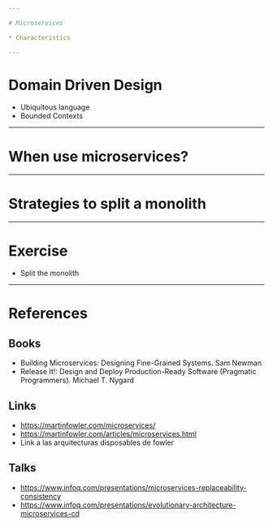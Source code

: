 ```yaml
---

# Microservices

* Characteristics

---
```


# Domain Driven Design

* Ubiquitous language
* Bounded Contexts

---

# When use microservices?

---

# Strategies to split a monolith

---

# Exercise
* Split the monolith

---

# References

## Books

* Building Microservices: Designing Fine-Grained Systems. Sam Newman
* Release It!: Design and Deploy Production-Ready Software (Pragmatic Programmers). Michael T. Nygard

## Links

* https://martinfowler.com/microservices/
* https://martinfowler.com/articles/microservices.html
* Link a las arquitecturas disposables de fowler

## Talks

* https://www.infoq.com/presentations/microservices-replaceability-consistency
* https://www.infoq.com/presentations/evolutionary-architecture-microservices-cd